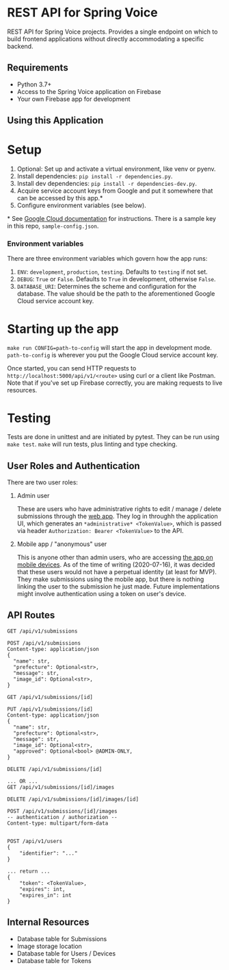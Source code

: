 REST API for Spring Voice
=========================

REST API for Spring Voice projects. Provides a single endpoint on which to build frontend applications without directly accommodating a specific backend.

Requirements
------------

- Python 3.7+
- Access to the Spring Voice application on Firebase
- Your own Firebase app for development

Using this Application
----------------------

Setup
=====

1. Optional: Set up and activate a virtual environment, like venv or pyenv.
2. Install dependencies: `pip install -r dependencies.py`.
3. Install dev dependencies: `pip install -r dependencies-dev.py`.
4. Acquire service account keys from Google and put it somewhere that can be accessed by this app.*
5. Configure environment variables (see below).

\* See [Google Cloud documentation](https://cloud.google.com/iam/docs/creating-managing-service-account-keys) for instructions. There is a sample key in this repo, `sample-config.json`.

### Environment variables

There are three environment variables which govern how the app runs:

1. `ENV`: `development`, `production`, `testing`. Defaults to `testing` if not set.
2. `DEBUG`: `True` or `False`. Defaults to `True` in development, otherwise `False`.
3. `DATABASE_URI`: Determines the scheme and configuration for the database. The value should be the path to the aforementioned Google Cloud service account key.

Starting up the app
===================

`make run CONFIG=path-to-config` will start the app in development mode. `path-to-config` is wherever you put the Google Cloud service account key.

Once started, you can send HTTP requests to `http://localhost:5000/api/v1/<route>` using curl or a client like Postman. Note that if you've set up Firebase correctly, you are making requests to live resources.

Testing
=======

Tests are done in unittest and are initiated by pytest. They can be run using `make test`. `make` will run tests, plus linting and type checking.

User Roles and Authentication
-----------------------------

There are two user roles:

1. Admin user

    These are users who have administrative rights to edit / manage / delete submissions through the [web app](https://gitlab.com/SIVENTH/spring-voice-web). They log in throughh the application UI, which generates an `*administrative* <TokenValue>`, which is passed via header `Authorization: Bearer <TokenValue>` to the API.

2. Mobile app / "anonymous" user

    This is anyone other than admin users, who are accessing [the app on mobile devices](https://gitlab.com/SIVENTH/spring-voice-mobile). As of the time of writing (2020-07-16), it was decided that these users would not have a perpetual identity (at least for MVP). They make submissions using the mobile app, but there is nothing linking the user to the submission he just made. Future implementations might involve authentication using a token on user's device.

API Routes
----------

```
GET /api/v1/submissions

POST /api/v1/submissions
Content-type: application/json
{
  "name": str,
  "prefecture": Optional<str>,
  "message": str,
  "image_id": Optional<str>,
}
```

```
GET /api/v1/submissions/[id]

PUT /api/v1/submissions/[id]
Content-type: application/json
{
  "name": str,
  "prefecture": Optional<str>,
  "message": str,
  "image_id": Optional<str>,
  "approved": Optional<bool> @ADMIN-ONLY,
}

DELETE /api/v1/submissions/[id]

... OR ...
GET /api/v1/submissions/[id]/images

DELETE /api/v1/submissions/[id]/images/[id]

POST /api/v1/submissions/[id]/images
-- authentication / authorization --
Content-type: multipart/form-data


POST /api/v1/users
{
    "identifier": "..."
}

... return ...
{
    "token": <TokenValue>,
    "expires": int,
    "expires_in": int
}

```

Internal Resources
------------------

- Database table for Submissions
- Image storage location
- Database table for Users / Devices
- Database table for Tokens

